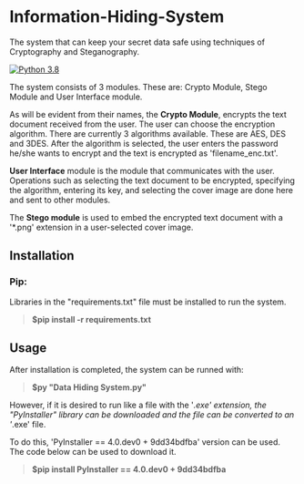 # Information-Hiding-System
The system that can keep your secret data safe using techniques of Cryptography and Steganography.

[![Python 3.8](https://img.shields.io/badge/python-3.8-blue.svg)](https://www.python.org/downloads/release/python-380/)

The system consists of 3 modules. These are: Crypto Module, Stego Module and User Interface module.

As will be evident from their names, the **Crypto Module**, encrypts the text document received from the user.
The user can choose the encryption algorithm. There are currently 3 algorithms available. These are AES, DES and 3DES. 
After the algorithm is selected, the user enters the password he/she wants to encrypt and the text is encrypted as 'filename_enc.txt'.

**User Interface** module is the module that communicates with the user. Operations such as selecting the text document to be encrypted, specifying the algorithm, entering its key, and selecting the cover image are done here and sent to other modules.

The **Stego module** is used to embed the encrypted text document with a '*.png' extension in a user-selected cover image.


## Installation

### Pip:

Libraries in the "requirements.txt" file must be installed to run the system.

> **$pip install -r requirements.txt**


## Usage 

After installation is completed, the system can be runned with:
> **$py "Data Hiding System.py"**


However, if it is desired to run like a file with the '*.exe' extension, the "PyInstaller" library can be downloaded and the file can be converted to an '*.exe' file.

To do this, 'PyInstaller == 4.0.dev0 + 9dd34bdfba' version can be used. The code below can be used to download it.

> **$pip install PyInstaller == 4.0.dev0 + 9dd34bdfba**

